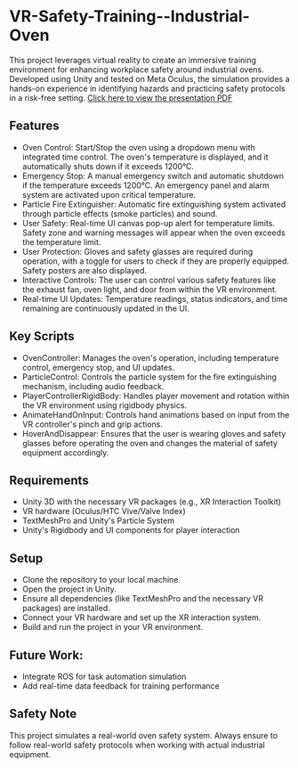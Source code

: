 # VR-Safety-Training--Industrial-Oven
This project leverages virtual reality to create an immersive training environment for enhancing workplace safety around industrial ovens. Developed using Unity and tested on Meta Oculus, the simulation provides a hands-on experience in identifying hazards and practicing safety protocols in a risk-free setting. 
[Click here to view the presentation PDF]((./VR%20Project.pdf))
## Features
- Oven Control: Start/Stop the oven using a dropdown menu with integrated time control. The oven's temperature is displayed, and it automatically shuts down if it exceeds 1200°C.
- Emergency Stop: A manual emergency switch and automatic shutdown if the temperature exceeds 1200°C. An emergency panel and alarm system are activated upon critical temperature.
- Particle Fire Extinguisher: Automatic fire extinguishing system activated through particle effects (smoke particles) and sound.
- User Safety: Real-time UI canvas pop-up alert for temperature limits. Safety zone and warning messages will appear when the oven exceeds the temperature limit.
- User Protection: Gloves and safety glasses are required during operation, with a toggle for users to check if they are properly equipped. Safety posters are also displayed.
- Interactive Controls: The user can control various safety features like the exhaust fan, oven light, and door from within the VR environment.
- Real-time UI Updates: Temperature readings, status indicators, and time remaining are continuously updated in the UI.
## Key Scripts
- OvenController: Manages the oven's operation, including temperature control, emergency stop, and UI updates.
- ParticleControl: Controls the particle system for the fire extinguishing mechanism, including audio feedback.
- PlayerControllerRigidBody: Handles player movement and rotation within the VR environment using rigidbody physics.
- AnimateHandOnInput: Controls hand animations based on input from the VR controller's pinch and grip actions.
- HoverAndDisappear: Ensures that the user is wearing gloves and safety glasses before operating the oven and changes the material of safety equipment accordingly.
## Requirements
- Unity 3D with the necessary VR packages (e.g., XR Interaction Toolkit)
- VR hardware (Oculus/HTC Vive/Valve Index)
- TextMeshPro and Unity's Particle System
- Unity's Rigidbody and UI components for player interaction
## Setup
- Clone the repository to your local machine.
- Open the project in Unity.
- Ensure all dependencies (like TextMeshPro and the necessary VR packages) are installed.
- Connect your VR hardware and set up the XR interaction system.
- Build and run the project in your VR environment.
## Future Work:
- Integrate ROS for task automation simulation
- Add real-time data feedback for training performance
## Safety Note
This project simulates a real-world oven safety system. Always ensure to follow real-world safety protocols when working with actual industrial equipment.
